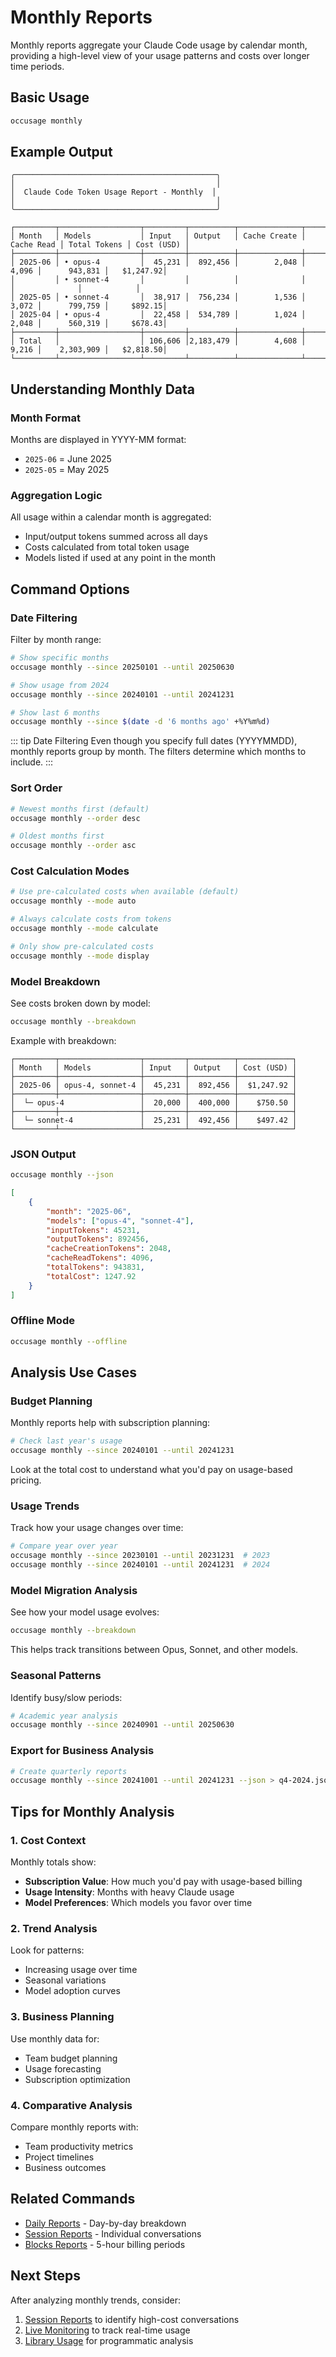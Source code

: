 # Monthly Reports

Monthly reports aggregate your Claude Code usage by calendar month, providing a high-level view of your usage patterns and costs over longer time periods.

## Basic Usage

```bash
occusage monthly
```

## Example Output

```
╭─────────────────────────────────────────────╮
│                                             │
│  Claude Code Token Usage Report - Monthly  │
│                                             │
╰─────────────────────────────────────────────╯

┌─────────┬──────────────────┬─────────┬──────────┬──────────────┬────────────┬──────────────┬────────────┐
│ Month   │ Models           │ Input   │ Output   │ Cache Create │ Cache Read │ Total Tokens │ Cost (USD) │
├─────────┼──────────────────┼─────────┼──────────┼──────────────┼────────────┼──────────────┼────────────┤
│ 2025-06 │ • opus-4         │  45,231 │  892,456 │        2,048 │      4,096 │      943,831 │   $1,247.92│
│         │ • sonnet-4       │         │          │              │            │              │            │
│ 2025-05 │ • sonnet-4       │  38,917 │  756,234 │        1,536 │      3,072 │      799,759 │     $892.15│
│ 2025-04 │ • opus-4         │  22,458 │  534,789 │        1,024 │      2,048 │      560,319 │     $678.43│
├─────────┼──────────────────┼─────────┼──────────┼──────────────┼────────────┼──────────────┼────────────┤
│ Total   │                  │ 106,606 │2,183,479 │        4,608 │      9,216 │    2,303,909 │   $2,818.50│
└─────────┴──────────────────┴─────────┴──────────┴──────────────┴────────────┴──────────────┴────────────┘
```

## Understanding Monthly Data

### Month Format

Months are displayed in YYYY-MM format:

- `2025-06` = June 2025
- `2025-05` = May 2025

### Aggregation Logic

All usage within a calendar month is aggregated:

- Input/output tokens summed across all days
- Costs calculated from total token usage
- Models listed if used at any point in the month

## Command Options

### Date Filtering

Filter by month range:

```bash
# Show specific months
occusage monthly --since 20250101 --until 20250630

# Show usage from 2024
occusage monthly --since 20240101 --until 20241231

# Show last 6 months
occusage monthly --since $(date -d '6 months ago' +%Y%m%d)
```

::: tip Date Filtering
Even though you specify full dates (YYYYMMDD), monthly reports group by month. The filters determine which months to include.
:::

### Sort Order

```bash
# Newest months first (default)
occusage monthly --order desc

# Oldest months first
occusage monthly --order asc
```

### Cost Calculation Modes

```bash
# Use pre-calculated costs when available (default)
occusage monthly --mode auto

# Always calculate costs from tokens
occusage monthly --mode calculate

# Only show pre-calculated costs
occusage monthly --mode display
```

### Model Breakdown

See costs broken down by model:

```bash
occusage monthly --breakdown
```

Example with breakdown:

```
┌─────────┬──────────────────┬─────────┬──────────┬────────────┐
│ Month   │ Models           │ Input   │ Output   │ Cost (USD) │
├─────────┼──────────────────┼─────────┼──────────┼────────────┤
│ 2025-06 │ opus-4, sonnet-4 │  45,231 │  892,456 │  $1,247.92 │
├─────────┼──────────────────┼─────────┼──────────┼────────────┤
│  └─ opus-4                 │  20,000 │  400,000 │    $750.50 │
├─────────┼──────────────────┼─────────┼──────────┼────────────┤
│  └─ sonnet-4               │  25,231 │  492,456 │    $497.42 │
└─────────┴──────────────────┴─────────┴──────────┴────────────┘
```

### JSON Output

```bash
occusage monthly --json
```

```json
[
	{
		"month": "2025-06",
		"models": ["opus-4", "sonnet-4"],
		"inputTokens": 45231,
		"outputTokens": 892456,
		"cacheCreationTokens": 2048,
		"cacheReadTokens": 4096,
		"totalTokens": 943831,
		"totalCost": 1247.92
	}
]
```

### Offline Mode

```bash
occusage monthly --offline
```

## Analysis Use Cases

### Budget Planning

Monthly reports help with subscription planning:

```bash
# Check last year's usage
occusage monthly --since 20240101 --until 20241231
```

Look at the total cost to understand what you'd pay on usage-based pricing.

### Usage Trends

Track how your usage changes over time:

```bash
# Compare year over year
occusage monthly --since 20230101 --until 20231231  # 2023
occusage monthly --since 20240101 --until 20241231  # 2024
```

### Model Migration Analysis

See how your model usage evolves:

```bash
occusage monthly --breakdown
```

This helps track transitions between Opus, Sonnet, and other models.

### Seasonal Patterns

Identify busy/slow periods:

```bash
# Academic year analysis
occusage monthly --since 20240901 --until 20250630
```

### Export for Business Analysis

```bash
# Create quarterly reports
occusage monthly --since 20241001 --until 20241231 --json > q4-2024.json
```

## Tips for Monthly Analysis

### 1. Cost Context

Monthly totals show:

- **Subscription Value**: How much you'd pay with usage-based billing
- **Usage Intensity**: Months with heavy Claude usage
- **Model Preferences**: Which models you favor over time

### 2. Trend Analysis

Look for patterns:

- Increasing usage over time
- Seasonal variations
- Model adoption curves

### 3. Business Planning

Use monthly data for:

- Team budget planning
- Usage forecasting
- Subscription optimization

### 4. Comparative Analysis

Compare monthly reports with:

- Team productivity metrics
- Project timelines
- Business outcomes

## Related Commands

- [Daily Reports](/guide/daily-reports) - Day-by-day breakdown
- [Session Reports](/guide/session-reports) - Individual conversations
- [Blocks Reports](/guide/blocks-reports) - 5-hour billing periods

## Next Steps

After analyzing monthly trends, consider:

1. [Session Reports](/guide/session-reports) to identify high-cost conversations
2. [Live Monitoring](/guide/live-monitoring) to track real-time usage
3. [Library Usage](/guide/library-usage) for programmatic analysis
